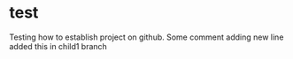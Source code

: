 # test
Testing how to establish project on github. Some comment
adding new line
added this in child1 branch
